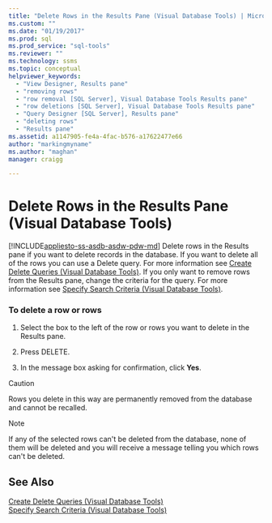 ```yaml
---
title: "Delete Rows in the Results Pane (Visual Database Tools) | Microsoft Docs"
ms.custom: ""
ms.date: "01/19/2017"
ms.prod: sql
ms.prod_service: "sql-tools"
ms.reviewer: ""
ms.technology: ssms
ms.topic: conceptual
helpviewer_keywords: 
  - "View Designer, Results pane"
  - "removing rows"
  - "row removal [SQL Server], Visual Database Tools Results pane"
  - "row deletions [SQL Server], Visual Database Tools Results pane"
  - "Query Designer [SQL Server], Results pane"
  - "deleting rows"
  - "Results pane"
ms.assetid: a1147905-fe4a-4fac-b576-a17622477e66
author: "markingmyname"
ms.author: "maghan"
manager: craigg

---
```

# Delete Rows in the Results Pane (Visual Database Tools)
[!INCLUDE[appliesto-ss-asdb-asdw-pdw-md](../../includes/appliesto-ss-asdb-asdw-pdw-md.md)]
Delete rows in the Results pane if you want to delete records in the database. If you want to delete all of the rows you can use a Delete query. For more information see [Create Delete Queries &#40;Visual Database Tools&#41;](../../ssms/visual-db-tools/create-delete-queries-visual-database-tools.md). If you only want to remove rows from the Results pane, change the criteria for the query. For more information see [Specify Search Criteria &#40;Visual Database Tools&#41;](../../ssms/visual-db-tools/specify-search-criteria-visual-database-tools.md).  
  
### To delete a row or rows  
  
1.  Select the box to the left of the row or rows you want to delete in the Results pane.  
  
2.  Press DELETE.  
  
3.  In the message box asking for confirmation, click **Yes**.  
  
> [!CAUTION]  
> Rows you delete in this way are permanently removed from the database and cannot be recalled.  
  
> [!NOTE]  
> If any of the selected rows can't be deleted from the database, none of them will be deleted and you will receive a message telling you which rows can't be deleted.  
  
## See Also  
[Create Delete Queries &#40;Visual Database Tools&#41;](../../ssms/visual-db-tools/create-delete-queries-visual-database-tools.md)  
[Specify Search Criteria &#40;Visual Database Tools&#41;](../../ssms/visual-db-tools/specify-search-criteria-visual-database-tools.md)  
  
